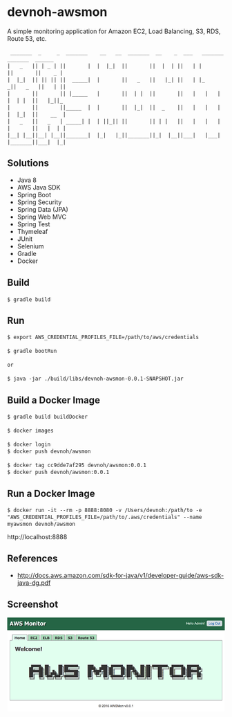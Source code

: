 # devnoh-awsmon

A simple monitoring application for Amazon EC2, Load Balancing, S3, RDS, Route 53, etc.

```
 _______  _     _  _______    __   __  _______  __    _  ___   _______  _______  ______
|   _   || | _ | ||       |  |  |_|  ||       ||  |  | ||   | |       ||       ||    _ |
|  |_|  || || || ||  _____|  |       ||   _   ||   |_| ||   | |_     _||   _   ||   | ||
|       ||       || |_____   |       ||  | |  ||       ||   |   |   |  |  | |  ||   |_||_
|       ||       ||_____  |  |       ||  |_|  ||  _    ||   |   |   |  |  |_|  ||    __  |
|   _   ||   _   | _____| |  | ||_|| ||       || | |   ||   |   |   |  |       ||   |  | |
|__| |__||__| |__||_______|  |_|   |_||_______||_|  |__||___|   |___|  |_______||___|  |_|

```

## Solutions

* Java 8
* AWS Java SDK
* Spring Boot
* Spring Security
* Spring Data (JPA)
* Spring Web MVC
* Spring Test
* Thymeleaf
* JUnit
* Selenium
* Gradle
* Docker

## Build
```
$ gradle build
```

## Run
```
$ export AWS_CREDENTIAL_PROFILES_FILE=/path/to/aws/credentials

$ gradle bootRun

or

$ java -jar ./build/libs/devnoh-awsmon-0.0.1-SNAPSHOT.jar
```

## Build a Docker Image
```
$ gradle build buildDocker

$ docker images

$ docker login
$ docker push devnoh/awsmon

$ docker tag cc9dde7af295 devnoh/awsmon:0.0.1
$ docker push devnoh/awsmon:0.0.1
```

## Run a Docker Image

```
$ docker run -it --rm -p 8888:8080 -v /Users/devnoh:/path/to -e "AWS_CREDENTIAL_PROFILES_FILE=/path/to/.aws/credentials" --name myawsmon devnoh/awsmon
```

http://localhost:8888

## References

* http://docs.aws.amazon.com/sdk-for-java/v1/developer-guide/aws-sdk-java-dg.pdf

## Screenshot

![AWSMon](screenshot1.png)